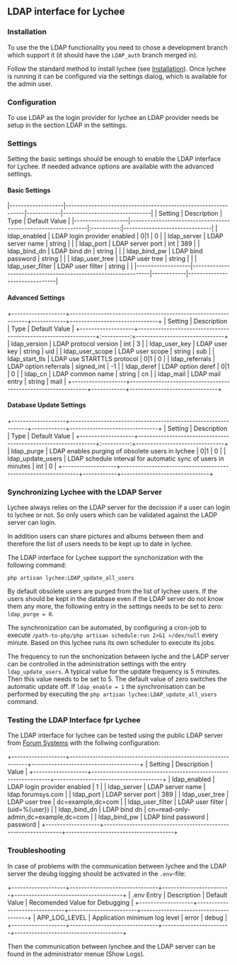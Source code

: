 
## LDAP interface for Lychee

### Installation

To use the the LDAP functionality you need to chose a development branch which support it (it should have the `LDAP_auth` branch merged in).

Follow the standard method to install lychee (see [Installation](https://lycheeorg.github.io/docs/installation.html)). Once lychee is running it 
can be configured via the settings dialog, which is available for the admin user.

### Configuration

To use LDAP as the login provider for lychee an LDAP provider needs be setup in the section LDAP in the settings.

### Settings

Setting the basic settings should be enough to enable the LDAP interface for Lychee. If needed advance options are available with the advanced settings.

#### Basic Settings 
|-------------------|---------------------------------------------------------------|------------|-------------------------------|
| Setting           | Description                                                   | Type       | Default Value                 |
|-------------------|---------------------------------------------------------------|:----------:|-------------------------------|
| ldap_enabled      | LDAP login provider enabled                                   | 0|1        | 0                             |
| ldap_server       | LDAP server name                                              | string     |                               |
| ldap_port         | LDAP server port                                              | int        | 389                           |
| ldap_bind_dn      | LDAP bind dn                                                  | string     |                               |
| ldap_bind_pw      | LDAP bind password                                            | string     |                               |
| ldap_user_tree    | LDAP user tree                                                | string     |                               |
| ldap_user_filter  | LDAP user filter                                              | string     |                               |
|-------------------|---------------------------------------------------------------|------------|-------------------------------|

#### Advanced Settings
+-------------------+---------------------------------------------------------------+------------+-------------------------------+
| Setting           | Description                                                   | Type       | Default Value                 |
+-------------------+---------------------------------------------------------------+:----------:+-------------------------------+
| ldap_version      | LDAP protocol version                                         | int        | 3                             |
| ldap_user_key     | LDAP user key                                                 | string     | uid                           |
| ldap_user_scope   | LDAP user scope                                               | string     | sub                           |
| ldap_start_tls    | LDAP use STARTTLS protocol                                    | 0|1        | 0                             |
| ldap_referrals    | LDAP option referrals                                         | signed_int | -1                            |
| ldap_deref        | LDAP option deref                                             | 0|1        | 0                             |
| ldap_cn           | LDAP common name                                              | string     | cn                            |
| ldap_mail         | LDAP mail entry                                               | string     | mail                          |
+-------------------+---------------------------------------------------------------+------------+-------------------------------+

#### Database Update Settings
+-------------------+---------------------------------------------------------------+------------+-------------------------------+
| Setting           | Description                                                   | Type       | Default Value                 |
+-------------------+---------------------------------------------------------------+:----------:+-------------------------------+
| ldap_purge        | LDAP enables purging of obsolete users in lychee              | 0|1        | 0                             |
| ldap_update_users | LDAP schedule interval for automatic sync of users in minutes | int        | 0                             |
+-------------------+---------------------------------------------------------------+------------+-------------------------------+

### Synchronizing Lychee with the LDAP Server

Lychee always relies on the LDAP server for the decission if a user can login to lychee or not. So only users which can be validated against the LADP server can login.

In addition users can share pictures and albums between them and therefore the list of users needs to be kept up to date in lychee.

The LDAP interface for Lychee support the synchonization with the following command:

`php artisan lychee:LDAP_update_all_users`

By default obsolete users are purged from the list of lychee users. If the users should be kept in the database even if the 
LDAP server do not know them any more, the following entry in the settings needs to be set to zero: `ldap_purge = 0`.

The synchronization can be automated, by configuring a cron-job to execute `/path-to-php/php artisan schedule:run 2>&1 >/dev/null` every minute. Based on this
 lychee runs its own scheduler to execute its jobs.

The frequency to run the snchonization between lyche and the LADP server can be controlled in the administration settings with 
the entry `ldap_update_users`. A typical value for the update frequency is 5 minutes. Then this value needs to be set to 5. The default value of zero
switches the automatic update off. If `ldap_enable = 1` the synchronisation can be performed by executing the `php artisan lychee:LDAP_update_all_users` command.
 
### Testing the LDAP Interface fpr Lychee

The LDAP interface for lychee can be tested using the public LDAP server from [Forum Systems](https://www.forumsys.com/2022/05/10/online-ldap-test-server/) 
with the follwing configuration:

+-------------------+---------------------------------------------------------------+--------------------------------------+
| Setting           | Description                                                   | Value                 |
+-------------------+---------------------------------------------------------------+--------------------------------------+
| ldap_enabled      | LDAP login provider enabled                                   | 1                                    |
| ldap_server       | LDAP server name                                              | ldap.forumsys.com                    |
| ldap_port         | LDAP server port                                              | 389                                  |
| ldap_user_tree    | LDAP user tree                                                | dc=example,dc=com                    |
| ldap_user_filter  | LDAP user filter                                              | (uid=%{user})                        |
| ldap_bind_dn      | LDAP bind dn                                                  | cn=read-only-admin,dc=example,dc=com |
| ldap_bind_pw      | LDAP bind password                                            | password                             |
+-------------------+---------------------------------------------------------------+--------------------------------------+

### Troubleshooting

In case of problems with the communication between lychee and the LDAP server the deubg logging should be activated in the `.env`-file:

+-------------------+-------------------------------+------------------------+--------------------------------------+
| .env Entry        | Description                   | Default Value          | Recomended Value for Debugging       |
+-------------------+-------------------------------+------------------------+--------------------------------------+
| APP_LOG_LEVEL     | Application minimum log level | error                  | debug                                |
+-------------------+-------------------------------+------------------------+--------------------------------------+

Then the communication between lynchee and the LDAP server can be found in the administrator menue (Show Logs).
